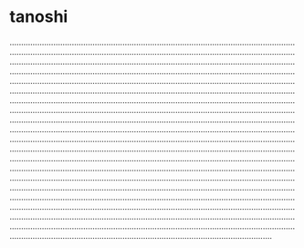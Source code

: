 # tanoshi

..................................................................................................................................................................................................................................................................................................................................................................................................................................................................................................................................................................................................................................................................................................................................................................................................................................................................................................................................................................................................................................................................................................................................................................................................................................................................................................................................................................................................................................................................................................................................................................................................................................................................................................................................................................................................................................................................................................................................................................................................................................................................................................................................................................................................................................................................................................................................................................................................................................................................................................................................................................................................................................................................................................